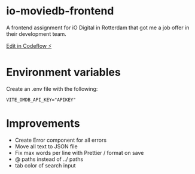 # io-moviedb-frontend

A frontend assignment for iO Digital in Rotterdam that got me a job offer in their development team.

[Edit in Codeflow ⚡️](https://stackblitz.com/~/github.com/jonahkalkman/io-moviedb-frontend)

# Environment variables

Create an .env file with the following:

```
VITE_OMDB_API_KEY="APIKEY"
```

# Improvements

- Create Error component for all errors
- Move all text to JSON file
- Fix max words per line with Prettier / format on save
- @ paths instead of ../ paths
- tab color of search input
